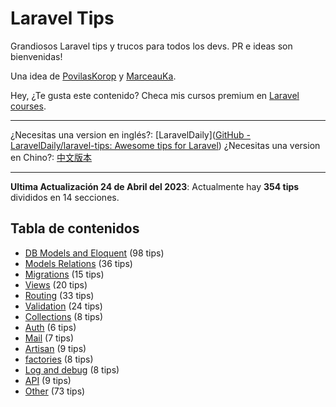 # Laravel Tips

Grandiosos Laravel tips y  trucos para todos los devs. PR e ideas son bienvenidas!

Una  idea  de  [PovilasKorop](https://github.com/PovilasKorop) y [MarceauKa](https://github.com/MarceauKa).

Hey,  ¿Te gusta este contenido?  Checa mis cursos premium en  [Laravel courses](https://laraveldaily.com/courses?utm_source=github&utm_campaign=laravel-tips).

---

¿Necesitas una version en inglés?:
[LaravelDaily]([GitHub - LaravelDaily/laravel-tips: Awesome tips for Laravel](https://github.com/LaravelDaily/laravel-tips))
¿Necesitas una version en Chino?:
[中文版本](https://github.com/Lysice/laravel-tips-chinese/blob/master/README-zh.md)

---
**Ultima Actualización 24 de Abril del 2023**: Actualmente hay  **354 tips** divididos en 14 secciones.

## Tabla de contenidos

- [DB Models and Eloquent](db-models-and-eloquent.md) (98 tips)
- [Models Relations](models-relations.md) (36 tips)
- [Migrations](migrations.md) (15 tips)
- [Views](views.md) (20 tips)
- [Routing](routing.md) (33 tips)
- [Validation](validation.md) (24 tips)
- [Collections](collections.md) (8 tips)
- [Auth](auth.md) (6 tips)
- [Mail](mail.md) (7 tips)
- [Artisan](artisan.md) (9 tips)
- [factories](factories.md) (8 tips)
- [Log and debug](log-and-debug.md) (8 tips)
- [API](api.md) (9 tips)
- [Other](other.md) (73 tips)
